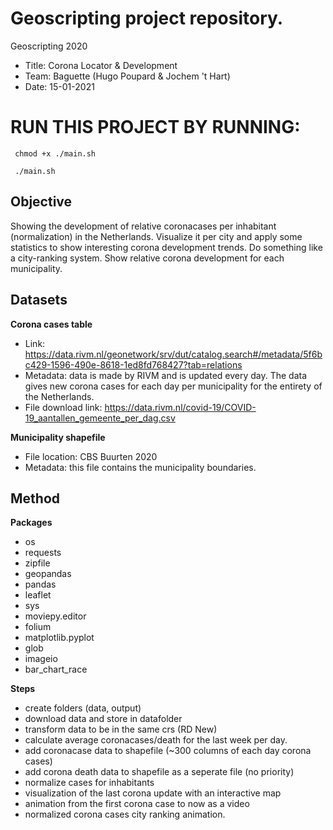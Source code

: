 # Geoscripting project repository.
Geoscripting 2020 
- Title: Corona Locator & Development
- Team: Baguette (Hugo Poupard & Jochem 't Hart)
- Date: 15-01-2021

# RUN THIS PROJECT BY RUNNING:
` chmod +x ./main.sh`

` ./main.sh`

## Objective
Showing the development of relative coronacases per inhabitant (normalization) in the Netherlands. Visualize it per city and apply some statistics to show interesting corona development trends. Do something like a city-ranking system. Show relative corona development for each municipality.

## Datasets
**Corona cases table**
- Link: https://data.rivm.nl/geonetwork/srv/dut/catalog.search#/metadata/5f6bc429-1596-490e-8618-1ed8fd768427?tab=relations
- Metadata: data is made by RIVM and is updated every day. The data gives new corona cases for each day per municipality for the entirety of the Netherlands.
- File download link: https://data.rivm.nl/covid-19/COVID-19_aantallen_gemeente_per_dag.csv

**Municipality shapefile**
- File location: CBS Buurten 2020
- Metadata: this file contains the municipality boundaries.

## Method
**Packages**
- os
- requests
- zipfile 
- geopandas
- pandas
- leaflet
- sys
- moviepy.editor
- folium
- matplotlib.pyplot
- glob
- imageio
- bar_chart_race

**Steps**
- create folders (data, output)
- download data and store in datafolder
- transform data to be in the same crs (RD New)
- calculate average coronacases/death for the last week per day.
- add coronacase data to shapefile (~300 columns of each day corona cases)
- add corona death data to shapefile as a seperate file (no priority)
- normalize cases for inhabitants
- visualization of the last corona update with an interactive map
- animation from the first corona case to now as a video
- normalized corona cases city ranking animation.
